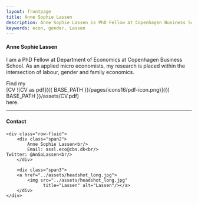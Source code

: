```yaml
---
layout: frontpage
title: Anne Sophie Lassen
description: Anne Sophie Lassen is PhD Fellow at Copenhagen Business School.
keywords: econ, gender, Lassen
---
```

#### Anne Sophie Lassen
I am a PhD Fellow at Department of Economics at Copenhagen Business School. 
As an applied micro economists, my research is placed within the intersection of labour, gender and family economics. 

Find my  
[CV ![CV as pdf]({{ BASE_PATH }}/pages/icons16/pdf-icon.png)]({{ BASE_PATH }}/assets/CV.pdf)<br/> here. 


---


<div class="container">
<h4><a name="Contact"></a>Contact</h4>

    <div class="row-fluid">
        <div class="span2">
            Anne Sophie Lassen<br/>
            Email: assl.eco@cbs.dk<br/>
	Twitter: @AnSoLassen<br/>
        </div>

        <div class="span3">
        <a href="../assets/headshot_long.jpg">
            <img src="../assets/headshot_long.jpg"
                  title="Lassen" alt="Lassen"/></a>
        </div>
    </div>
</div>


